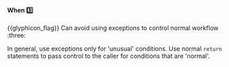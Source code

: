 <div id="title">

#### When :three:

<span id="prereqs"></span>

</div>
<span id="outcomes">{{glyphicon_flag}} Can avoid using exceptions to control normal workflow :three:</span>

<div id="body">

In general, use exceptions only for 'unusual' conditions. Use normal `return` statements to pass control to the caller for conditions that are 'normal'.

</div>

<div id="extras">
</div>